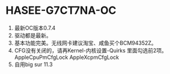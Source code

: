 # HASEE-G7CT7NA-OC
1. 最新OC版本0.7.4
2. 驱动都是最新。
3. 基本功能完美。无线网卡建议淘宝、咸鱼买个BCM94352Z。
4. CFG没有关闭的，请再Kernel-内核设置-Quirks 里面勾选前2项。AppleCpuPmCfgLock AppleXcpmCfgLock
5. 自用big sur 11.3
